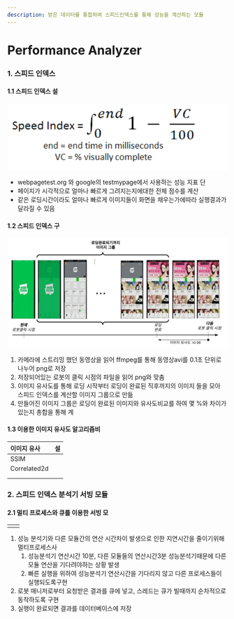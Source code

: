 ```yaml
---
description: 받은 데이터를 통합하여 스피드인덱스를 통해 성능을 계산하는 모듈
---
```


# Performance Analyzer

### 1. 스피드 인덱스

####     1.1 스피드 인덱스 설

![&#xC2A4;&#xD53C;&#xB4DC;&#xC778;&#xB371;&#xC2A4; &#xACC4;&#xC0B0; &#xACF5;&#xC2DD;](../.gitbook/assets/image%20%289%29.png)

* webpagetest.org 와 google의 testmypage에서 사용하는 성능 지표 단
* 페이지가 시각적으로 얼마나 빠르게 그려지는지에대한 전체 점수를 계산
* 같은 로딩시간이라도 얼마나 빠르게 이미지들이 화면을 채우는가에따라 실행결과가 달라질 수 있음

####    1.2 스피드 인덱스 구

![&#xC2A4;&#xD53C;&#xB4DC; &#xC778;&#xB371;&#xC2A4; &#xAD6C;&#xD604; &#xBC29;&#xBC95;](../.gitbook/assets/image.png)

1. 카메라에 스트리밍 했던 동영상을 읽어 ffmpeg를 통해 동영상avi를 0.1초 단위로 나누어 png로 저장
2. 저장되어있는 로봇의 클릭 시점의 파일을 읽어 png와 맞춤
3. 이미지 유사도를 통해 로딩 시작부터 로딩이 완료된 직후까지의 이미지 들을 모아 스피드 인덱스를 계산할 이미지 그룹으로 만듦
4. 만들어진 이미지 그룹은 로딩이 완료된 이미지와 유사도비교를 하여 몇 %와 차이가 있는지 총합을 통해 계

####    1.3 이용한 이미지 유사도 알고리즘비

| 이미지 유사 | 설 |
| :--- | :--- |
| SSIM |  |
| Correlated2d |  |
|  |  |
|  |  |



### 2. 스피드 인덱스 분석기 서빙 모듈

####    2.1 멀티 프로세스와 큐를 이용한 서빙 모

|  |  |
| :--- | :--- |
|  |  |

1. 성능 분석기와 다른 모듈간의 연산 시간차이 발생으로 인한 지연시간을 줄이기위해 멀티프로세스사
   1. 성능분석기 연산시간 10분, 다른 모듈들의 연산시간3분 성능분석기때문에 다른 모듈 연산을 기다려야하는 상황 발생
   2. 빠른 실행을 위하여 성능분석기 연산시간을 기다리지 않고 다른 프로세스들이 실행되도록구현 
2. 로봇 매니저로부터 요청받은 결과를 큐에 넣고, 스레드는 큐가 빌때까지 순차적으로 동작하도록 구현
3. 실행이 완료되면 결과를 데이터베이스에 저장 

